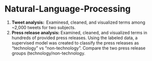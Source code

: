 # Natural-Language-Processing

1. <b>Tweet analysis:</b>  Examinesd, cleaned, and visualized terms among ~2,000 tweets for two subjects.
2. <b>Press release analysis:</b> Examined, cleaned, and visualized terms in hundreds of provided press releases. Using the labeled data, a supervised model was created to classify the press releases as “technology” vs “non-technology”. Compare the two press release groups (technology/non-technology.
